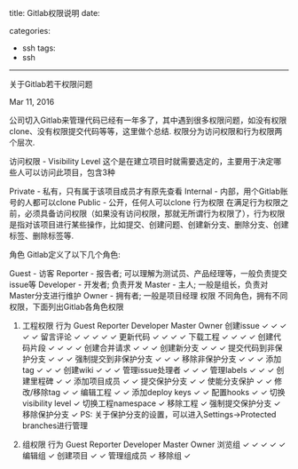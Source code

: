 title: Gitlab权限说明
date: 

categories: 
- ssh
  tags:  
- ssh
---
关于Gitlab若干权限问题

Mar 11, 2016

公司切入Gitlab来管理代码已经有一年多了，其中遇到很多权限问题，如没有权限clone、没有权限提交代码等等，这里做个总结. 权限分为访问权限和行为权限两个层次.

访问权限 - Visibility Level
这个是在建立项目时就需要选定的，主要用于决定哪些人可以访问此项目，包含3种

Private - 私有，只有属于该项目成员才有原先查看
Internal - 内部，用个Gitlab账号的人都可以clone
Public - 公开，任何人可以clone
行为权限
在满足行为权限之前，必须具备访问权限（如果没有访问权限，那就无所谓行为权限了），行为权限是指对该项目进行某些操作，比如提交、创建问题、创建新分支、删除分支、创建标签、删除标签等.

角色
Gitlab定义了以下几个角色:

Guest - 访客
Reporter - 报告者; 可以理解为测试员、产品经理等，一般负责提交issue等
Developer - 开发者; 负责开发
Master - 主人; 一般是组长，负责对Master分支进行维护
Owner - 拥有者; 一般是项目经理
权限
不同角色，拥有不同权限，下面列出Gitlab各角色权限

1. 工程权限
行为	Guest	Reporter	Developer	Master	Owner
创建issue	✓	✓	✓	✓	✓
留言评论	✓	✓	✓	✓	✓
更新代码	 	✓	✓	✓	✓
下载工程	 	✓	✓	✓	✓
创建代码片段	 	✓	✓	✓	✓
创建合并请求	 	 	✓	✓	✓
创建新分支	 	 	✓	✓	✓
提交代码到非保护分支	 	 	✓	✓	✓
强制提交到非保护分支	 	 	✓	✓	✓
移除非保护分支	 	 	✓	✓	✓
添加tag	 	 	✓	✓	✓
创建wiki	 	 	✓	✓	✓
管理issue处理者	 	 	✓	✓	✓
管理labels	 	 	✓	✓	✓
创建里程碑	 	 	 	✓	✓
添加项目成员	 	 	 	✓	✓
提交保护分支	 	 	 	✓	✓
使能分支保护	 	 	 	✓	✓
修改/移除tag	 	 	 	✓	✓
编辑工程	 	 	 	✓	✓
添加deploy keys	 	 	 	✓	✓
配置hooks	 	 	 	✓	✓
切换visibility level	 	 	 	 	✓
切换工程namespace	 	 	 	 	✓
移除工程	 	 	 	 	✓
强制提交保护分支	 	 	 	 	✓
移除保护分支	 	 	 	 	✓
PS: 关于保护分支的设置，可以进入Settings->Protected branches进行管理

2. 组权限
行为	Guest	Reporter	Developer	Master	Owner
浏览组	✓	✓	✓	✓	✓
编辑组	 	 	 	 	✓
创建项目	 	 	 	✓	✓
管理组成员	 	 	 	 	✓
移除组	 	 	 	 	✓